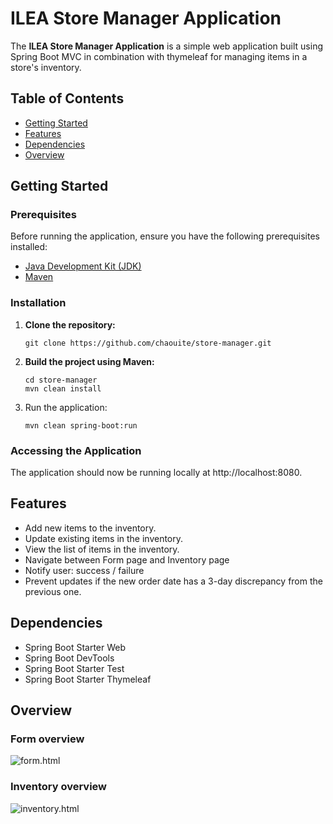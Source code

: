 # ILEA Store Manager Application

The **ILEA Store Manager Application** is a simple web application built using Spring Boot MVC in combination with thymeleaf for managing items in a store's inventory.

## Table of Contents

- [Getting Started](#getting-started)
- [Features](#features)
- [Dependencies](#dependencies)
- [Overview](#overview)

## Getting Started

### Prerequisites

Before running the application, ensure you have the following prerequisites installed:

- [Java Development Kit (JDK)](https://www.oracle.com/java/technologies/javase-downloads.html)
- [Maven](https://maven.apache.org/download.cgi)

### Installation

1. **Clone the repository:**

   ```shell
   git clone https://github.com/chaouite/store-manager.git
   
2. **Build the project using Maven:**

   ```shell
   cd store-manager
   mvn clean install

3. Run the application:

    ```shell
    mvn clean spring-boot:run
   
### Accessing the Application

The application should now be running locally at http://localhost:8080.   
   

## Features

* Add new items to the inventory.
* Update existing items in the inventory.
* View the list of items in the inventory.
* Navigate between Form page and Inventory page
* Notify user: success / failure
* Prevent updates if the new order date has a 3-day discrepancy from the previous one.

## Dependencies

* Spring Boot Starter Web
* Spring Boot DevTools
* Spring Boot Starter Test
* Spring Boot Starter Thymeleaf

## Overview

### Form overview

![form.html](/images/Form.png "This is a sample image.")

### Inventory overview

![inventory.html](/images/Inventory.png "This is a sample image.")



